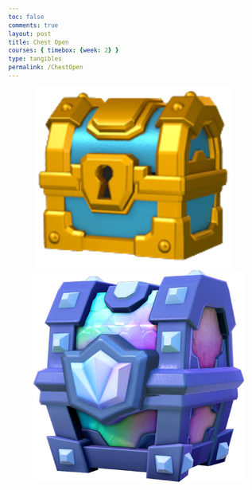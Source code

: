 ```yaml
---
toc: false
comments: true
layout: post
title: Chest Open
courses: { timebox: {week: 2} }
type: tangibles	
permalink: /ChestOpen
---
```


<html lang="en">
<head>
  <meta charset="UTF-8">
  <meta name="viewport" content="width=device-width, initial-scale=1.0">
  <style>
    .card {
      width: 200px;
      height: 300px;
      perspective: 1000px;
      display: inline-block;
      margin: 10px;
    }
    .card-inner {
      width: 100%;
      height: 100%;
      transition: transform 0.5s;
      transform-style: preserve-3d;
      cursor: pointer;
    }
    .card.flipped .card-inner {
      transform: rotateY(180deg);
    }
    .card-front, .card-back {
      width: 100%;
      height: 100%;
      position: absolute;
      backface-visibility: hidden;
      display: flex;
      flex-direction: column;
      justify-content: center;
      align-items: center;
      padding: 5px;
    }
    .card-front {
      background-color: #607EE2;
      font-size: 18px;
      color: white;
    }
    .card-back {
      background-color: #607EE2;
      transform: rotateY(180deg);
      font-size: 12px;
      color: white;
      padding: 10px;
      text-align: center;
    }
  </style>
</head>

<body>
  <div style="text-align: center;">
    <div id="initialImageContainer" style="display: inline-block;">
      <img width="400px" id="initialImage" src="./images/Golden_Chest.png" alt="Initial Image" style="cursor: pointer;">
    </div>
    <div id="chestImageContainer" style="display: inline-block; margin-left: 20px;">
      <img id="chestImage" src="./images/main-qimg-ebf779b9c04319a5428a1a314fb84800.png" alt="Chest Image" style="cursor: pointer;">
    </div>
  </div>
  <div id="cardContainer" style="text-align: center; display: none;"></div>
  <button id="resetButton" style="display: none;">Reset</button>

  
  <script>

  function getCookie(name) {
      const value = `; ${document.cookie}`;
      const parts = value.split(`; ${name}=`);
      if (parts.length === 2) return parts.pop().split(';').shift();
  }

  // Check if the user is authenticated
  const jwtToken = getCookie('jwt');
  const tokenParts = jwtToken.split('.');
  const payload = JSON.parse(atob(tokenParts[1]));
  const id = payload.id;
    
  function displayCards(apiEndpoint) {
    fetch(apiEndpoint)
      .then(response => response.json())
      .then(data => {
        if (data && Array.isArray(data) && data.length > 0) {
          displayCardIcons(data);
        } else {
          console.error('Invalid or empty response from the API:', data);
        }
      })
      .catch(error => console.error('Error fetching cards:', error));
  }

  function displayCardIcons(cards) {
    var cardContainer = document.getElementById("cardContainer");
    cardContainer.style.display = "block";
    cardContainer.innerHTML = "";

    cards.forEach(function(card) {
      var cardElement = createCardElement(card.icon_url_medium);
      cardContainer.appendChild(cardElement);
    });

    document.getElementById("resetButton").style.display = "inline";
  }

  function createCardElement(iconUrl) {
    var cardElement = document.createElement("div");
    cardElement.classList.add("card");

    var cardInner = document.createElement("div");
    cardInner.classList.add("card-inner");

    var cardFront = document.createElement("div");
    cardFront.classList.add("card-front");
    cardFront.innerHTML = `<img src="${iconUrl}" alt="Card Icon">`;

    cardInner.appendChild(cardFront);
    cardElement.appendChild(cardInner);

    return cardElement;
  }

document.getElementById('initialImage').addEventListener('click', function() {
displayCards('http://127.0.0.1:8086/api/card/commonChest?id=' + id);
});

document.getElementById('chestImage').addEventListener('click', function() {
displayCards('http://127.0.0.1:8086/api/card/legendaryChest?id=' + id);
});

document.getElementById("resetButton").addEventListener("click", resetDisplay);

function resetDisplay() {
var initialImageContainer = document.getElementById("initialImageContainer");
initialImageContainer.style.display = "inline-block";
  var chestImageContainer = document.getElementById("chestImageContainer");
chestImageContainer.style.display = "inline-block";

var cardContainer = document.getElementById("cardContainer");
cardContainer.style.display = "none";
cardContainer.innerHTML = "";

document.getElementById("resetButton").style.display = "none";
}
</script>
</body>
</html>
